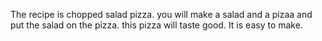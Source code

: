 The recipe is chopped salad pizza.
you will make a salad and a pizaa and put the salad on the pizza.
this pizza will taste good.
It is easy to make.
